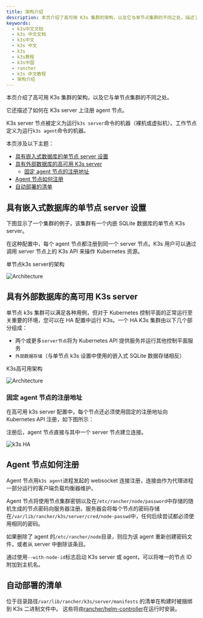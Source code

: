 ```yaml
---
title: 架构介绍
description: 本页介绍了高可用 K3s 集群的架构，以及它与单节点集群的不同之处，描述了如何在 K3s server 上注册 agent 节点。K3s server 节点被定义为运行k3s server命令的机器（裸机或虚拟机）。工作节点定义为运行`k3s agent`命令的机器。
keywords:
  - k3s中文文档
  - k3s 中文文档
  - k3s中文
  - k3s 中文
  - k3s
  - k3s教程
  - k3s中国
  - rancher
  - k3s 中文教程
  - 架构介绍
---
```


本页介绍了高可用 K3s 集群的架构，以及它与单节点集群的不同之处。

它还描述了如何在 K3s server 上注册 agent 节点。

K3s server 节点被定义为运行`k3s server`命令的机器（裸机或虚拟机）。工作节点定义为运行`k3s agent`命令的机器。

本页涉及以下主题：

- [具有嵌入式数据库的单节点 server 设置](#具有嵌入式数据库的单节点server设置)
- [具有外部数据库的高可用 K3s server](#具有外部数据库的高可用k3s-server)
  - [固定 agent 节点的注册地址](#固定agent节点的注册地址)
- [Agent 节点如何注册](#agent节点如何注册)
- [自动部署的清单](#自动部署的清单)

## 具有嵌入式数据库的单节点 server 设置

下图显示了一个集群的例子，该集群有一个内嵌 SQLite 数据库的单节点 K3s server。

在这种配置中，每个 agent 节点都注册到同一个 server 节点。K3s 用户可以通过调用 server 节点上的 K3s API 来操作 Kubernetes 资源。

<figcaption>单节点k3s server的架构</figcaption>

![Architecture](/img/k3s/k3s-architecture-single-server.png)

## 具有外部数据库的高可用 K3s server

单节点 k3s 集群可以满足各种用例，但对于 Kubernetes 控制平面的正常运行至关重要的环境，您可以在 HA 配置中运行 K3s。一个 HA K3s 集群由以下几个部分组成：

- 两个或更多`server节点`将为 Kubernetes API 提供服务并运行其他控制平面服务
- `外部数据存储`（与单节点 k3s 设置中使用的嵌入式 SQLite 数据存储相反）

<figcaption>K3s高可用架构</figcaption>

![Architecture](/img/k3s/k3s-architecture-ha-server.png)

### 固定 agent 节点的注册地址

在高可用 k3s server 配置中，每个节点还必须使用固定的注册地址向 Kubernetes API 注册，如下图所示：

注册后，agent 节点直接与其中一个 server 节点建立连接。

![k3s HA](/img/k3s/k3s-production-setup.svg)

## Agent 节点如何注册

Agent 节点用`k3s agent`进程发起的 websocket 连接注册，连接由作为代理进程一部分运行的客户端负载均衡器维护。

Agent 节点将使用节点集群密钥以及在`/etc/rancher/node/password`中存储的随机生成的节点密码向服务器注册。服务器会将每个节点的密码存储在`/var/lib/rancher/k3s/server/cred/node-passwd`中，任何后续尝试都必须使用相同的密码。

如果删除了 agent 的`/etc/rancher/node`目录，则应为该 agent 重新创建密码文件，或者从 server 中删除该条目。

通过使用`--with-node-id`标志启动 K3s server 或 agent，可以将唯一的节点 ID 附加到主机名。

## 自动部署的清单

位于目录路径`/var/lib/rancher/k3s/server/manifests` 的清单在构建时被捆绑到 K3s 二进制文件中。 这些将由[rancher/helm-controller](https://github.com/rancher/helm-controller#helm-controller)在运行时安装。
